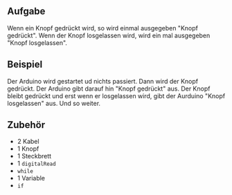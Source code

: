 Aufgabe
-------

Wenn ein Knopf gedrückt wird, so wird einmal ausgegeben "Knopf gedrückt". Wenn der Knopf losgelassen wird, wird ein mal ausgegeben "Knopf losgelassen".

Beispiel
--------

Der Arduino wird gestartet ud nichts passiert.
Dann wird der Knopf gedrückt. Der Arduino gibt darauf hin "Knopf gedrückt" aus.
Der Knopf bleibt gedrückt und erst wenn er losgelassen wird, gibt der Aurduino "Knopf losgelassen" aus. Und so weiter.

Zubehör
-------

- 2 Kabel
- 1 Knopf
- 1 Steckbrett
- 1 `digitalRead`
- `while`
- 1 Variable
- `if`
